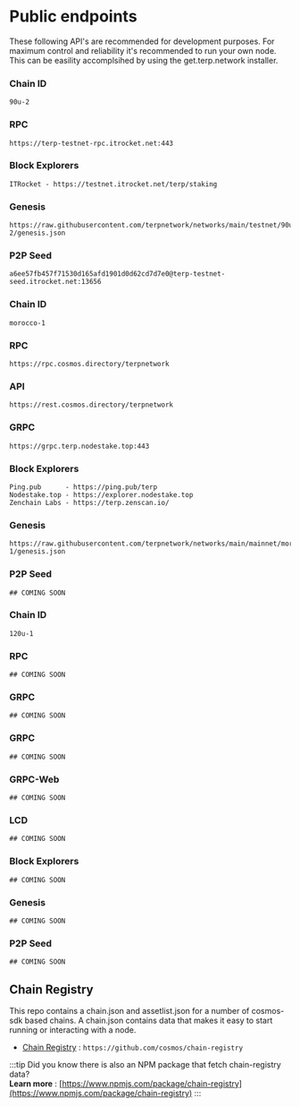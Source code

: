 # Public endpoints

These following API's are recommended for development purposes. For maximum control and reliability it's recommended to run your own node. This can be easility accomplsihed by using the get.terp.network installer. 



<Container>
<Tabs>
<TabItem value="testnet-90u" label="testnet: 90u-2">

### Chain ID
```
90u-2
```
### RPC
```
https://terp-testnet-rpc.itrocket.net:443
```
### Block Explorers
```
ITRocket - https://testnet.itrocket.net/terp/staking
```
### Genesis
```
https://raw.githubusercontent.com/terpnetwork/networks/main/testnet/90u-2/genesis.json
```
### P2P Seed
```
a6ee57fb457f71530d165afd1901d0d62cd7d7e0@terp-testnet-seed.itrocket.net:13656
```

</TabItem>
<TabItem value="mainnet-morocco" label="mainnet: morocco-1">

### Chain ID
```
morocco-1
```
### RPC
```
https://rpc.cosmos.directory/terpnetwork
```
### API
```
https://rest.cosmos.directory/terpnetwork
```
### GRPC
```
https://grpc.terp.nodestake.top:443
```
### Block Explorers
```
Ping.pub      - https://ping.pub/terp
Nodestake.top - https://explorer.nodestake.top
Zenchain Labs - https://terp.zenscan.io/
```
### Genesis
```
https://raw.githubusercontent.com/terpnetwork/networks/main/mainnet/morocco-1/genesis.json
```
### P2P Seed
```
## COMING SOON
```
</TabItem>
<TabItem value="testnet-120u" label="experimental: 120u-1">

### Chain ID
```
120u-1
```
### RPC
```
## COMING SOON
```
### GRPC
```
## COMING SOON
```
### GRPC
```
## COMING SOON
```
### GRPC-Web
```
## COMING SOON
```
### LCD
```
## COMING SOON
```
### Block Explorers
```
## COMING SOON
```
### Genesis
```
## COMING SOON
```
### P2P Seed
```
## COMING SOON
```
</TabItem></Tabs>
</Container>





## Chain Registry

This repo contains a chain.json and assetlist.json for a number of cosmos-sdk based chains. A chain.json contains data that makes it easy to start running or interacting with a node. 
- [Chain Registry](https://github.com/cosmos/chain-registry) : `https://github.com/cosmos/chain-registry`

:::tip
Did you know there is also an NPM package that fetch chain-registry data? <br/>
**Learn more** : [https://www.npmjs.com/package/chain-registry](https://www.npmjs.com/package/chain-registry) 
:::

